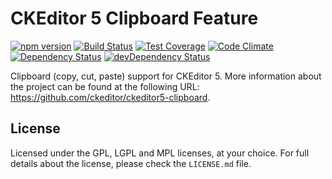 CKEditor 5 Clipboard Feature
========================================

[![npm version](https://badge.fury.io/js/%40ckeditor%2Fckeditor5-clipboard.svg)](https://www.npmjs.com/package/@ckeditor/ckeditor5-clipboard)
[![Build Status](https://travis-ci.org/ckeditor/ckeditor5-clipboard.svg)](https://travis-ci.org/ckeditor/ckeditor5-clipboard)
[![Test Coverage](https://codeclimate.com/github/ckeditor/ckeditor5-clipboard/badges/coverage.svg)](https://codeclimate.com/github/ckeditor/ckeditor5-clipboard/coverage)
[![Code Climate](https://codeclimate.com/github/ckeditor/ckeditor5-clipboard/badges/gpa.svg)](https://codeclimate.com/github/ckeditor/ckeditor5-clipboard)
[![Dependency Status](https://david-dm.org/ckeditor/ckeditor5-clipboard/status.svg)](https://david-dm.org/ckeditor/ckeditor5-clipboard#info=dependencies)
[![devDependency Status](https://david-dm.org/ckeditor/ckeditor5-clipboard/dev-status.svg)](https://david-dm.org/ckeditor/ckeditor5-clipboard#info=devDependencies)

Clipboard (copy, cut, paste) support for CKEditor 5. More information about the project can be found at the following URL: <https://github.com/ckeditor/ckeditor5-clipboard>.

## License

Licensed under the GPL, LGPL and MPL licenses, at your choice. For full details about the license, please check the `LICENSE.md` file.
